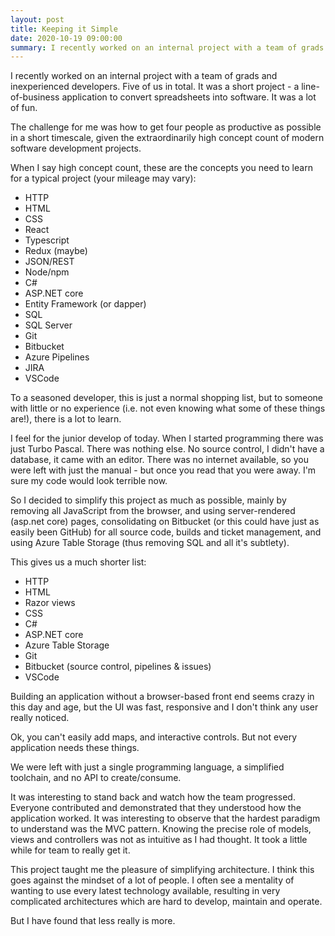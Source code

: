 ```yaml
---
layout: post
title: Keeping it Simple
date: 2020-10-19 09:00:00
summary: I recently worked on an internal project with a team of grads and inexperienced developers. Five of us in total. It was a short project - a line-of-business application to convert spreadsheets into software. It was a lot of fun.
---
```


I recently worked on an internal project with a team of grads and inexperienced developers.
Five of us in total. It was a short project - a line-of-business application to convert spreadsheets
into software. It was a lot of fun.

The challenge for me was how to get four people as productive as possible in a short timescale,
given the extraordinarily high concept count of modern software development projects.

When I say high concept count, these are the concepts you need to learn for a typical project
(your mileage may vary):

* HTTP
* HTML
* CSS
* React
* Typescript
* Redux (maybe)
* JSON/REST
* Node/npm
* C#
* ASP.NET core
* Entity Framework (or dapper)
* SQL
* SQL Server
* Git
* Bitbucket
* Azure Pipelines
* JIRA
* VSCode

To a seasoned developer, this is just a normal shopping list, but to someone with little or no
experience (i.e. not even knowing what some of these things are!), there is a lot to learn.

I feel for the junior develop of today. When I started programming there was just Turbo Pascal.
There was nothing else. No source control, I didn't have a database, it came with an editor.
There was no internet available, so you were left with just the manual -
but once you read that you were away. I'm sure my code would look terrible now.

So I decided to simplify this project as much as possible, mainly by removing all JavaScript from the
browser, and using server-rendered (asp.net core) pages, consolidating on Bitbucket (or this could
have just as easily been GitHub) for all source code, builds and ticket management, and using Azure
Table Storage (thus removing SQL and all it's subtlety).

This gives us a much shorter list:

* HTTP
* HTML
* Razor views
* CSS
* C#
* ASP.NET core
* Azure Table Storage
* Git
* Bitbucket (source control, pipelines & issues)
* VSCode

Building an application without a browser-based front end seems crazy in this day and age,
but the UI was fast, responsive and I don't think any user really noticed.

Ok, you can't easily add maps, and interactive controls. But not every application needs these things.

We were left with just a single programming language, a simplified toolchain, and no API to create/consume.

It was interesting to stand back and watch how the team progressed. Everyone contributed and demonstrated
that they understood how the application worked. It was interesting to observe that the hardest
paradigm to understand was the MVC pattern. Knowing the precise role of models, views and controllers
was not as intuitive as I had thought. It took a little while for team to really get it.

This project taught me the pleasure of simplifying architecture. I think this goes against
the mindset of a lot of people. I often see a mentality of wanting to use every latest technology
available, resulting in very complicated architectures which are hard to develop, maintain and operate.

But I have found that less really is more.